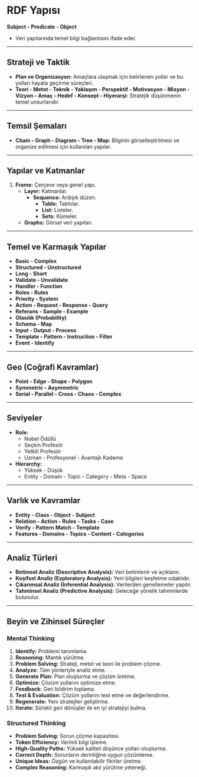 # RDF Yapısı  
**Subject - Predicate - Object**  
- Veri yapılarında temel bilgi bağlantısını ifade eder.  

---

## Strateji ve Taktik  
- **Plan ve Organizasyon:** Amaçlara ulaşmak için belirlenen yollar ve bu yolları hayata geçirme süreçleri.  
- **Teori - Metot - Teknik - Yaklaşım - Perspektif - Motivasyon - Misyon - Vizyon - Amaç - Hedef - Konsept - Hiyerarşi:** Stratejik düşünmenin temel unsurlarıdır.  

---

## Temsil Şemaları  
- **Chain - Graph - Diagram - Tree - Map:** Bilginin görselleştirilmesi ve organize edilmesi için kullanılan yapılar.  

---

## Yapılar ve Katmanlar  
1. **Frame:** Çerçeve veya genel yapı.  
   - **Layer:** Katmanlar.  
     - **Sequence:** Ardışık düzen.  
       - **Table:** Tablolar.  
       - **List:** Listeler.  
       - **Sets:** Kümeler.  
   - **Graphs:** Görsel veri yapıları.  

---

## Temel ve Karmaşık Yapılar  
- **Basic - Complex**  
- **Structured - Unstructured**  
- **Long - Short**  
- **Validate - Unvalidate**  
- **Handler - Function**  
- **Roles - Rules**  
- **Priority - System**  
- **Action - Request - Response - Query**  
- **Referans - Sample - Example**  
- **Olasılık (Probability)**  
- **Schema - Map**  
- **Input - Output - Process**  
- **Template - Pattern - Instruction - Filter**  
- **Event - Identify**  

---

## Geo (Coğrafi Kavramlar)  
- **Point - Edge - Shape - Polygon**  
- **Symmetric - Asymmetric**  
- **Serial - Parallel - Cross - Chaos - Complex**  

---

## Seviyeler  
- **Role:**  
  - Nobel Ödüllü  
  - Seçkin Profesör  
  - Yetkili Profesör  
  - Uzman - Profesyonel - Avantajlı Kademe  
- **Hierarchy:**  
  - Yüksek - Düşük  
  - Entity - Domain - Topic - Category - Meta - Space  

---

## Varlık ve Kavramlar  
- **Entity - Class - Object - Subject**  
- **Relation - Action - Rules - Tasks - Case**  
- **Verify - Pattern Match - Template**  
- **Features - Domains - Topics - Content - Categories**  

---

## Analiz Türleri  
- **Betimsel Analiz (Descriptive Analysis):** Veri betimlenir ve açıklanır.  
- **Keşifsel Analiz (Exploratory Analysis):** Yeni bilgileri keşfetme odaklıdır.  
- **Çıkarımsal Analiz (Inferential Analysis):** Verilerden genellemeler yapılır.  
- **Tahminsel Analiz (Predictive Analysis):** Geleceğe yönelik tahminlerde bulunulur.  

---

## Beyin ve Zihinsel Süreçler  
### Mental Thinking  
1. **Identify:** Problemi tanımlama.  
2. **Reasoning:** Mantık yürütme.  
3. **Problem Solving:** Strateji, metot ve teori ile problem çözme.  
4. **Analyze:** Tüm yönleriyle analiz etme.  
5. **Generate Plan:** Plan oluşturma ve çözüm üretme.  
6. **Optimize:** Çözüm yollarını optimize etme.  
7. **Feedback:** Geri bildirim toplama.  
8. **Test & Evaluation:** Çözüm yollarını test etme ve değerlendirme.  
9. **Regenerate:** Yeni stratejiler geliştirme.  
10. **Iterate:** Sürekli geri dönüşler ile en iyi stratejiyi bulma.  

### Structured Thinking  
- **Problem Solving:** Sorun çözme kapasitesi.  
- **Token Efficiency:** Verimli bilgi işleme.  
- **High-Quality Paths:** Yüksek kaliteli düşünce yolları oluşturma.  
- **Correct Depth:** Sorunların derinliğine uygun çözümleme.  
- **Unique Ideas:** Özgün ve kullanılabilir fikirler üretme.  
- **Complex Reasoning:** Karmaşık akıl yürütme yeteneği.  
